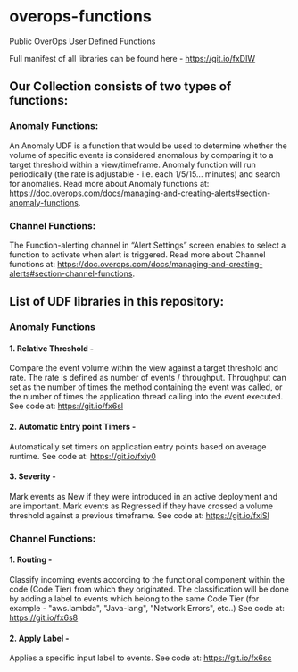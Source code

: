 # overops-functions
Public OverOps User Defined Functions

Full manifest of all libraries can be found here - https://git.io/fxDIW

## Our Collection consists of two types of functions:
### Anomaly Functions:
An Anomaly UDF is a function that would be used to determine whether the volume of specific events is considered anomalous by comparing it to a target threshold within a view/timeframe. Anomaly function will run periodically (the rate is adjustable - i.e. each 1/5/15... minutes) and search for anomalies.
Read more about Anomaly functions at: https://doc.overops.com/docs/managing-and-creating-alerts#section-anomaly-functions.
### Channel Functions:
The Function-alerting channel in “Alert Settings” screen enables to select a function to activate when alert is triggered.
Read more about Channel functions at: https://doc.overops.com/docs/managing-and-creating-alerts#section-channel-functions.


## List of UDF libraries in this repository:

### Anomaly Functions
#### 1. Relative Threshold -
Compare the event volume within the view against a target threshold and rate. The rate is defined as number of events / throughput. Throughput can set as the number of times the method containing the event was called, or the number of times the application thread calling into the event executed.
See code at: https://git.io/fx6sl
#### 2. Automatic Entry point Timers -
Automatically set timers on application entry points based on average runtime.
See code at: https://git.io/fxiy0
#### 3. Severity -
Mark events as New if they were introduced in an active deployment and are important. Mark events as Regressed if they have crossed a volume threshold against a previous timeframe.
See code at: https://git.io/fxiSl

### Channel Functions:
#### 1. Routing -
Classify incoming events according to the functional component within the code (Code Tier) from which they originated. The classification will be done by adding a label to events which belong to the same Code Tier (for example - "aws.lambda", "Java-lang", "Network Errors", etc..)
See code at: https://git.io/fx6s8
#### 2. Apply Label -
Applies a specific input label to events.
See code at: https://git.io/fx6sc
